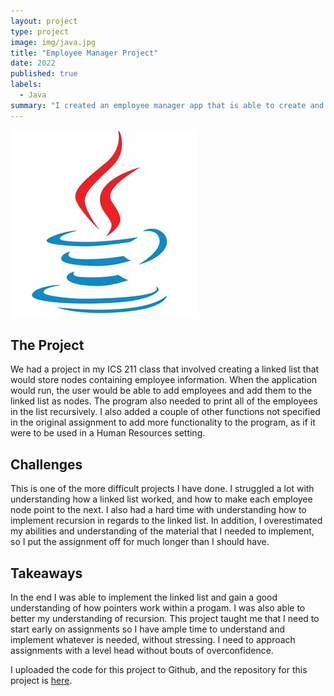```yaml
---
layout: project
type: project
image: img/java.jpg
title: "Employee Manager Project"
date: 2022
published: true
labels:
  - Java
summary: "I created an employee manager app that is able to create and store employee information within a linked list."
---
```


<div class="rounded float-start pe-4">
  <img src="../img/java.jpg" class="img-thumbnail" >
</div>

## The Project
We had a project in my ICS 211 class that involved creating a linked list that would store nodes containing employee information. When the application would run, the user would be able to add employees and add them to the linked list as nodes. The program also needed to print all of the employees in the list recursively. I also added a couple of other functions not specified in the original assignment to add more functionality to the program, as if it were to be used in a Human Resources setting.

## Challenges
This is one of the more difficult projects I have done. I struggled a lot with understanding how a linked list worked, and how to make each employee node point to the next. I also had a hard time with understanding how to implement recursion in regards to the linked list. In addition, I overestimated my abilities and understanding of the material that I needed to implement, so I put the assignment off for much longer than I should have. 

## Takeaways
In the end I was able to implement the linked list and gain a good understanding of how pointers work within a progam. I was also able to better my understanding of recursion. This project taught me that I need to start early on assignments so I have ample time to understand and implement whatever is needed, without stressing. I need to approach assignments with a level head without bouts of overconfidence.

I uploaded the code for this project to Github, and the repository for this project is [here](https://github.com/HunterVT/EmployeeManager).
